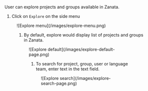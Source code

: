 User can explore projects and groups available in Zanata.

1. Click on `Explore` on the side menu
<figure>
![Explore menu](/images/explore-menu.png)
<br/>

1. By default, explore would display list of projects and groups in Zanata.
<figure>
![Explore default](/images/explore-default-page.png)
<br/>

1. To search for project, group, user or language team, enter text in the text field.
<figure>
![Explore search](/images/explore-search-page.png)
